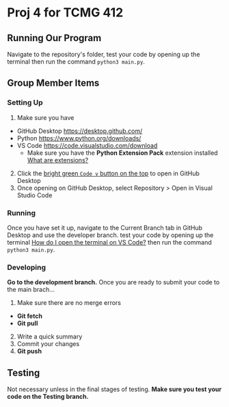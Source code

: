 # Proj 4 for TCMG 412

## Running Our Program

Navigate to the repository's folder, test your code by opening up the terminal then run the command `python3 main.py`.

## Group Member Items

### Setting Up

1. Make sure you have

- GitHub Desktop <https://desktop.github.com/>
- Python <https://www.python.org/downloads/>
- VS Code <https://code.visualstudio.com/download>
  - Make sure you have the **Python Extension Pack** extension installed [What are extensions?](https://code.visualstudio.com/docs/editor/extension-marketplace#_install-an-extension)

2. Click the [bright green `Code v` button on the top](x-github-client://openRepo/https://github.com/Group-0/aws-python) to open in GitHub Desktop
3. Once opening on GitHub Desktop, select Repository > Open in Visual Studio Code

### Running

Once you have set it up, navigate to the Current Branch tab in GitHub Desktop and use the developer branch. test your code by opening up the terminal [How do I open the terminal on VS Code?](https://code.visualstudio.com/docs/terminal/basics#:~:text=Use%20the%20View%20%3E%20Terminal%20menu,the%20View%3A%20Toggle%20Terminal%20command.) then run the command `python3 main.py`.

### Developing 

**Go to the development branch.**
Once you are ready to submit your code to the main brach...

1. Make sure there are no merge errors
  - **Git fetch**
  - **Git pull**
2. Write a quick summary
3. Commit your changes
4. **Git push**

## Testing

Not necessary unless in the final stages of testing. **Make sure you test your code on the Testing branch.**
